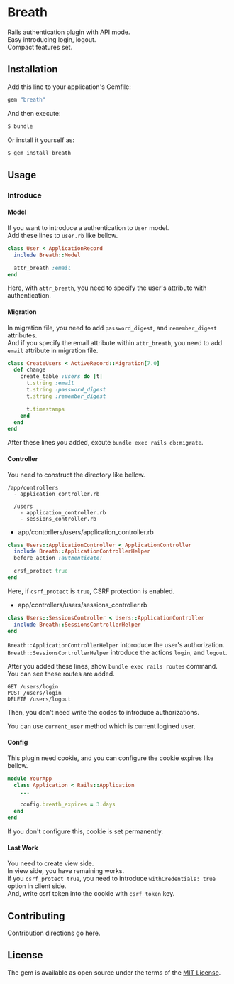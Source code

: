 # Breath
Rails authentication plugin with API mode.<br />
Easy introducing login, logout.<br/>
Compact features set.

## Installation
Add this line to your application's Gemfile:

```ruby
gem "breath"
```

And then execute:
```bash
$ bundle
```

Or install it yourself as:
```bash
$ gem install breath
```

## Usage
### Introduce

#### Model
If you want to introduce a authentication to `User` model.<br/>
Add these lines to `user.rb` like bellow.
```ruby
class User < ApplicationRecord
  include Breath::Model

  attr_breath :email
end
```
Here, with `attr_breath`, you need to specify the user's attribute with authentication.

#### Migration
In migration file, you need to add `password_digest`, and `remember_digest` attributes.<br/>
And if you specify the email attribute within `attr_breath`, you need to add `email` attribute in migration file.
```ruby
class CreateUsers < ActiveRecord::Migration[7.0]
  def change
    create_table :users do |t|
      t.string :email
      t.string :password_digest
      t.string :remember_digest

      t.timestamps
    end
  end
end
```
After these lines you added, excute `bundle exec rails db:migrate`.


#### Controller
You need to construct the directory like bellow.
```
/app/controllers
  - application_controller.rb

  /users
    - application_controller.rb
    - sessions_controller.rb
```

- app/contorllers/users/application_controller.rb
```ruby
class Users::ApplicationController < ApplicationController
  include Breath::ApplicationControllerHelper
  before_action :authenticate!

  crsf_protect true
end
```
Here, if `csrf_protect` is `true`, CSRF protection is enabled.<br/>

- app/controllers/users/sessions_controller.rb
```ruby
class Users::SessionsController < Users::ApplicationController
  include Breath::SessionsControllerHelper
end
```

`Breath::ApplicationControllerHelper` intoroduce the user's authorization.<br/>
`Breath::SessionsControllerHelper` introduce the actions `login`, and `logout`.

After you added these lines, show `bundle exec rails routes` command.<br/>
You can see these routes are added.
```
GET /users/login
POST /users/login
DELETE /users/logout
```

Then, you don't need write the codes to introduce authorizations.<br/>

You can use `current_user` method which is current logined user.

#### Config
This plugin need cookie, and you can configure the cookie expires like bellow.<br/>
```ruby
module YourApp
  class Application < Rails::Application
    ...

    config.breath_expires = 3.days
  end
end
```
If you don't configure this, cookie is set permanently.

#### Last Work
You need to create view side.<br/>
In view side, you have remaining works.<br/>
if you `csrf_protect true`, you need to introduce `withCredentials: true` option in client side.<br/>
And, write csrf token into the cookie with `csrf_token` key.

## Contributing
Contribution directions go here.

## License
The gem is available as open source under the terms of the [MIT License](https://opensource.org/licenses/MIT).

